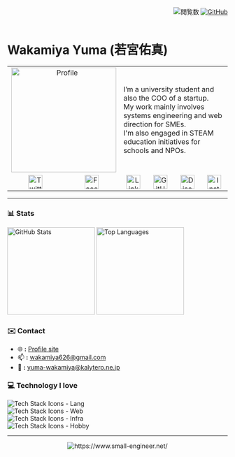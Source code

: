<div align="right">
  <img src="https://komarev.com/ghpvc/?username=small-engineer&color=green" alt="閲覧数">
  <a href="https://github.com/small-engineer">
    <img src="https://img.shields.io/github/followers/small-engineer?style=social" alt="GitHub">
  </a>
</div>
<br>

# Wakamiya Yuma (若宮佑真)

<table>
  <tr>
    <td valign="top" width="250" align="center" colspan="2">
      <img src="https://media.licdn.com/dms/image/v2/D5603AQGNZ3dcXb0Bhw/profile-displayphoto-shrink_800_800/B56ZavX9xnH0Ac-/0/1746699017638?e=1752105600&v=beta&t=l50IguuVEOLRlULuIFlAMYz4EqCe_FwnDj_78VXJdeY" 
        alt="Profile" width="240">
    </td>
    <td valign="middle" colspan="4" width="500">
      I’m a university student and also the COO of a startup.<br>
      My work mainly involves systems engineering and web direction for SMEs.<br>
      I'm also engaged in STEAM education initiatives for schools and NPOs.
    </td>
  </tr>
  <tr>
    <td align="center">
      <a href="https://twitter.com/WakamiyaYuma">
        <img src="https://cdn-icons-png.flaticon.com/512/733/733579.png" 
             alt="Twitter" width="32">
      </a>
    </td>
    <td align="center">
      <a href="https://www.facebook.com/yuma.wakamiya">
        <img src="https://cdn-icons-png.flaticon.com/512/733/733547.png" 
             alt="Facebook" width="32">
      </a>
    </td>
    <td align="center">
      <a href="https://www.linkedin.com/in/yuma-wakamiya/">
        <img src="https://cdn-icons-png.flaticon.com/512/174/174857.png" 
             alt="LinkedIn" width="32">
      </a>
    </td>
    <td align="center">
      <a href="https://github.com/small-engineer">
        <img src="https://cdn-icons-png.flaticon.com/512/733/733553.png" 
             alt="GitHub" width="32">
      </a>
    </td>
    <td align="center">
      <a href="https://discord.com/users/___x86_64___">
        <img src="https://cdn-icons-png.flaticon.com/512/5968/5968756.png" 
             alt="Discord" width="32">
      </a>
    </td>
    <td align="center">
      <a href="https://www.instagram.com/wakamiya_yuma">
        <img src="https://cdn-icons-png.flaticon.com/512/2111/2111463.png" 
             alt="Instagram" width="32">
      </a>
    </td>
  </tr>
</table>

---

### 📊 Stats

<p align="left">
  <img height=200 src="https://github-readme-stats.vercel.app/api?username=small-engineer&show_icons=false&theme=tokyonight" alt="GitHub Stats" />
  <img height=200 src="https://github-readme-stats.vercel.app/api/top-langs/?username=small-engineer&layout=donut&theme=tokyonight" alt="Top Languages" />
</p>

### ✉️ Contact

- 🌐 **:** [Profile site](https://wakamiya.blog/)
- 📫 **:** [wakamiya626@gmail.com](mailto:wakamiya626@gmail.com)
- 🏢 **:** [yuma-wakamiya@kalytero.ne.jp](mailto:yuma-wakamiya@kalytero.ne.jp)

### 💻 Technology I love

<p align="left">
  <img src="https://skillicons.dev/icons?i=vscode,js,ts,python" alt="Tech Stack Icons - Lang" /><br>
  <img src="https://skillicons.dev/icons?i=react,nextjs,svelte,astro,materialui,tailwind,emotion,styledcomponents,threejs" alt="Tech Stack Icons - Web" /><br>
  <img src="https://skillicons.dev/icons?i=yarn,express,nodejs,docker,terraform,cloudflare,workers,aws,gcp" alt="Tech Stack Icons - Infra" /><br>
  <img src="https://skillicons.dev/icons?i=vim,c,cpp,cmake,linux,ubuntu,debian,redhat,bsd" alt="Tech Stack Icons - Hobby" /><br>
</p>

---
<div align="center">
  <a herf="https://www.small-engineer.net/">
    <img src="https://www.small-engineer.net/images/banner.webp" alt="https://www.small-engineer.net/">
  </a>
</div>
